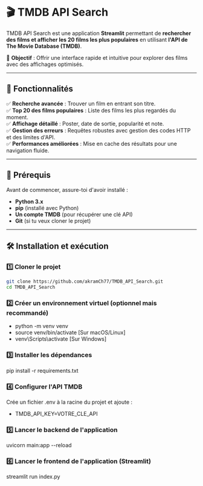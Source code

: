 # 🎬 TMDB API Search

TMDB API Search est une application **Streamlit** permettant de **rechercher des films et afficher les 20 films les plus populaires** en utilisant **l'API de The Movie Database (TMDB)**.  

🚀 **Objectif** : Offrir une interface rapide et intuitive pour explorer des films avec des affichages optimisés.  

---

## 🌟 Fonctionnalités

✅ **Recherche avancée** : Trouver un film en entrant son titre.  
✅ **Top 20 des films populaires** : Liste des films les plus regardés du moment.  
✅ **Affichage détaillé** : Poster, date de sortie, popularité et note.  
✅ **Gestion des erreurs** : Requêtes robustes avec gestion des codes HTTP et des limites d'API.  
✅ **Performances améliorées** : Mise en cache des résultats pour une navigation fluide.  

---

## 📌 Prérequis

Avant de commencer, assure-toi d'avoir installé :

- **Python 3.x**
- **pip** (installé avec Python)
- **Un compte TMDB** (pour récupérer une clé API)
- **Git** (si tu veux cloner le projet)

---

## 🛠️ Installation et exécution

### 1️⃣ Cloner le projet
```bash
git clone https://github.com/akramCh77/TMDB_API_Search.git
cd TMDB_API_Search
```

### 2️⃣ Créer un environnement virtuel (optionnel mais recommandé)
- python -m venv venv
- source venv/bin/activate   [Sur macOS/Linux]
- venv\Scripts\activate      [Sur Windows]

### 3️⃣ Installer les dépendances
pip install -r requirements.txt

### 4️⃣ Configurer l'API TMDB
Crée un fichier .env à la racine du projet et ajoute :
- TMDB_API_KEY=VOTRE_CLE_API

### 5️⃣ Lancer le backend de l'application
uvicorn main:app --reload

### 6️⃣ Lancer le frontend de l'application (Streamlit)
streamlit run index.py



